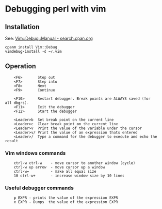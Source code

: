 Debugging perl with vim
==================================

Installation
----------------------------------

See: [Vim::Debug::Manual - search.cpan.org](http://search.cpan.org/perldoc?Vim%3A%3ADebug%3A%3AManual)

```
cpanm install Vim::Debug
vimdebug-install -d ~/.vim
```

Operation
----------------------------------

```
	<F6>       Step out
	<F7>       Step into
	<F8>       Next
	<F9>       Continue
```

```
	<F10>      Restart debugger. Break points are ALWAYS saved (for all dbgrs).
	<F11>      Exit the debugger
	<F12>      Start the debugger
```

```
	<Leader>b  Set break point on the current line
	<Leader>c  Clear break point on the current line
	<Leader>v  Print the value of the variable under the cursor
	<Leader>v/ Print the value of an expression thats entered
	<Leader>/  Type a command for the debugger to execute and echo the result
```

### Vim windows commands

```
	ctrl-w ctrl-w    - move cursor to another window (cycle)
	ctrl-w up arrow  - move cursor up a window
	ctrl-w=          - make all equal size
	10 ctrl-w+       - increase window size by 10 lines
```

### Useful debugger commands

```
	p EXPR - prints the value of the expression EXPR
	x EXPR - Dumps  the value of the expression EXPR
```

